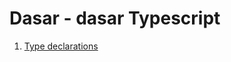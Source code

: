 # Dasar - dasar Typescript
1. [Type declarations](https://github.com/bellshade/Typescript/blob/main/TSBasic/typeDeclarations.ts)
